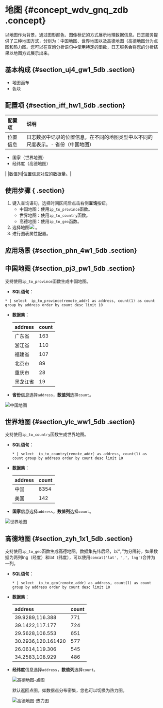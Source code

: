 # 地图 {#concept_wdv_gnq_zdb .concept}

以地图作为背景，通过图形颜色、图像标记的方式展示地理数据信息。日志服务提供了三种地图方式，分别为：中国地图、世界地图以及高德地图（高德地图分为点图和热力图。您可以在查询分析语句中使用特定的函数，日志服务会将您的分析结果以地图方式展示出来。

## 基本构成 {#section_uj4_gw1_5db .section}

-   地图画布
-   色块

## 配置项 {#section_iff_hw1_5db .section}

|配置项|说明|
|:--|:-|
|位置信息|日志数据中记录的位置信息，在不同的地图类型中以不同的尺度表示。-   省份（中国地图）
-   国家（世界地图）
-   经纬度（高德地图）

|
|数值列|位置信息对应的数据量。|

## 使用步骤 { .section}

1.  键入查询语句，选择时间区间后点击右侧**查询**按钮。
    -   中国地图：使用`ip_to_province`函数。
    -   世界地图：使用`ip_to_country`函数。
    -   高德地图：使用`ip_to_geo`函数。
2.  选择地图![](https://cdn.yuque.com/lark/2018/png/60648/1523262281180-89fdf120-2b29-448c-acd4-7c30d5b243e4.png) 。
3.  进行图表属性配置。

## 应用场景 {#section_phn_4w1_5db .section}

## 中国地图 {#section_pj3_pw1_5db .section}

支持使用`ip_to_province`函数生成中国地图。

-   **SQL语句**：

```
* | select  ip_to_province(remote_addr) as address, count(1) as count group by address order by count desc limit 10
```

-   **数据集**：

    |address|count|
    |:------|:----|
    |广东省|163|
    |浙江省|110|
    |福建省|107|
    |北京市|89|
    |重庆市|28|
    |黑龙江省|19|

-   **省份**信息选择`address`，**数值列**选择`count`。

![](images/5730_zh-CN.png "中国地图")

## 世界地图 {#section_ylc_ww1_5db .section}

支持使用`ip_to_country`函数生成世界地图。

-   **SQL语句**：

    ```
    * | select  ip_to_country(remote_addr) as address, count(1) as count group by address order by count desc limit 10
    ```

-   **数据集**：

    |address|count|
    |:------|:----|
    |中国|8354|
    |美国|142|

-   **国家**信息选择`address`，**数值列**选择`count`。

![](images/5731_zh-CN.png "世界地图")

## 高德地图 {#section_zyh_1x1_5db .section}

支持使用`ip_to_geo`函数生成高德地图。数据集先纬后经，以“，”为分隔符，如果数据为两列lng（经度）和lat（纬度），可以使用`concat('lat', ',', lng')`合并为一列。

-   **SQL语句**：

    ```
    * | select  ip_to_geo(remote_addr) as address, count(1) as count group by address order by count desc limit 10
    ```

-   **数据集**：

    |address|count|
    |:------|:----|
    |39.9289,116.388|771|
    |39.1422,117.177|724|
    |29.5628,106.553|651|
    |30.2936,120.161420|577|
    |26.0614,119.306|545|
    |34.2583,108.929|486|

-   **经纬度**信息选择`address`，**数值列**选择`count`。

    ![](images/5732_zh-CN.png "高德地图-点图")

    默认返回点图。如数据点分布密集，您也可以切换为热力图。

    ![](images/5733_zh-CN.png "高德地图-热力图")


